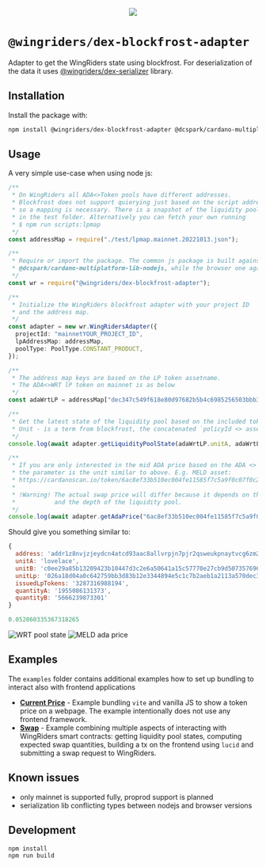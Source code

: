<p align="center"><img src="https://assets.wingriders.com/wingriders_logo.png" /></p>

# `@wingriders/dex-blockfrost-adapter`

Adapter to get the WingRiders state using blockfrost. For deserialization of the data it uses [@wingriders/dex-serializer](https://github.com/WingRiders/dex-serializer) library.

## Installation

Install the package with:

```bash
npm install @wingriders/dex-blockfrost-adapter @dcspark/cardano-multiplatform-lib-nodejs
```

## Usage

A very simple use-case when using node js:

```typescript
/**
 * On WingRiders all ADA<>Token pools have different addresses.
 * Blockfrost does not support quierying just based on the script address,
 * so a mapping is necessary. There is a snapshot of the liquidity pools
 * in the test folder. Alternatively you can fetch your own running
 * $ npm run scripts:lpmap
 */
const addressMap = require("./test/lpmap.mainnet.20221013.json");

/**
 * Require or import the package. The common js package is built against
 * @dcspark/cardano-multiplatform-lib-nodejs, while the browser one againt *-browser
 */
const wr = require("@wingriders/dex-blockfrost-adapter");

/**
 * Initialize the WingRiders blockfrost adapter with your project ID
 * and the address map.
 */
const adapter = new wr.WingRidersAdapter({
  projectId: "mainnetYOUR_PROJECT_ID",
  lpAddressMap: addressMap,
  poolType: PoolType.CONSTANT_PRODUCT,
});

/**
 * The address map keys are based on the LP token assetname.
 * The ADA<>WRT lP token on mainnet is as below
 */
const adaWrtLP = addressMap["dec347c549f618e80d97682b5b4c6985256503bbb3f3955831f5679cdb8de72f"];

/**
 * Get the latest state of the liquidity pool based on the included tokens.
 * Unit - is a term from blockfrost, the concatenated `policyId <> assetName` encoded as hex
 */
console.log(await adapter.getLiquidityPoolState(adaWrtLP.unitA, adaWrtLP.unitB));

/**
 * If you are only interested in the mid ADA price based on the ADA <> MELD pool
 * the parameter is the unit similar to above. E.g. MELD asset:
 * https://cardanoscan.io/token/6ac8ef33b510ec004fe11585f7c5a9f0c07f0c23428ab4f29c1d7d104d454c44
 *
 * !Warning! The actual swap price will differ because it depends on the swapped amount
 *           and the depth of the liquidity pool.
 */
console.log(await adapter.getAdaPrice("6ac8ef33b510ec004fe11585f7c5a9f0c07f0c23428ab4f29c1d7d104d454c44"));
```

Should give you something similar to:

```js
{
  address: 'addr1z8nvjzjeydcn4atcd93aac8allvrpjn7pjr2qsweukpnaytvcg6zm2vds6mz9x3h3yalqmnf24w86m09n40q3tgqxjms9yu6v8',
  unitA: 'lovelace',
  unitB: 'c0ee29a85b13209423b10447d3c2e6a50641a15c57770e27cb9d507357696e67526964657273',
  unitLp: '026a18d04a0c642759bb3d83b12e3344894e5c1c7b2aeb1a2113a570dec347c549f618e80d97682b5b4c6985256503bbb3f3955831f5679cdb8de72f',
  issuedLpTokens: '3287316988194',
  quantityA: '1955086131373',
  quantityB: '5666239873301'
}

0.052060335367318265
```

![WRT pool state](./img/lpstate.png)
![MELD ada price](./img/assetstate.png)

## Examples

The `examples` folder contains additional examples how to set up bundling to interact also with frontend
applications

- **[Current Price](./examples/price-fe-vanilla-js/README.md)** - Example bundling `vite` and vanilla JS to show a token price
  on a webpage. The example intentionally does not use any frontend framework.
- **[Swap](./examples/swap-fe-vanilla-js/README.md)** - Example combining multiple aspects of interacting with WingRiders
  smart contracts: getting liquidity pool states, computing expected swap quantities, building a tx on the frontend
  using `lucid` and submitting a swap request to WingRiders.

## Known issues

- only mainnet is supported fully, proprod support is planned
- serialization lib conflicting types between nodejs and browser versions

## Development

```bash
npm install
npm run build
```
